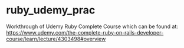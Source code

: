 # ruby_udemy_prac

Workthrough of Udemy Ruby Complete Course which can be found at:
https://www.udemy.com/the-complete-ruby-on-rails-developer-course/learn/lecture/4303498#overview